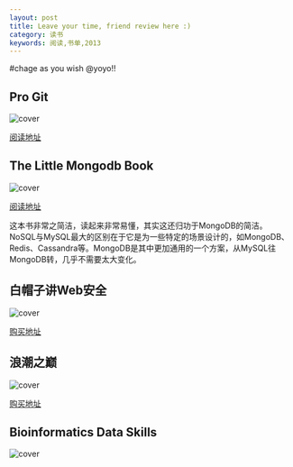 ```yaml
---
layout: post
title: Leave your time, friend review here :)
category: 读书
keywords: 阅读,书单,2013
---
```


#chage as you wish @yoyo!!
## Pro Git

![cover](http://7u2ho6.com1.z0.glb.clouddn.com/book-pro-git.jpg)

[阅读地址](http://git-scm.com/book)

## The Little Mongodb Book

![cover](http://7u2ho6.com1.z0.glb.clouddn.com/book-the-little-mongodb-book.png)

[阅读地址](https://github.com/karlseguin/the-little-mongodb-book/blob/master/en/mongodb.markdown)

这本书非常之简洁，读起来非常易懂，其实这还归功于MongoDB的简洁。NoSQL与MySQL最大的区别在于它是为一些特定的场景设计的，如MongoDB、Redis、Cassandra等。MongoDB是其中更加通用的一个方案，从MySQL往MongoDB转，几乎不需要太大变化。

## 白帽子讲Web安全

![cover](http://7u2ho6.com1.z0.glb.clouddn.com/book-the-safety-of-web-by-white-hat.jpg)

[购买地址](http://book.douban.com/subject/10546925/)

## 浪潮之巅

![cover](http://7u2ho6.com1.z0.glb.clouddn.com/book-on-top-of-tides.jpg)

[购买地址](http://book.douban.com/subject/6709783/)

## Bioinformatics Data Skills
![cover](https://covers.oreillystatic.com/images/0636920030157/lrg.jpg)

